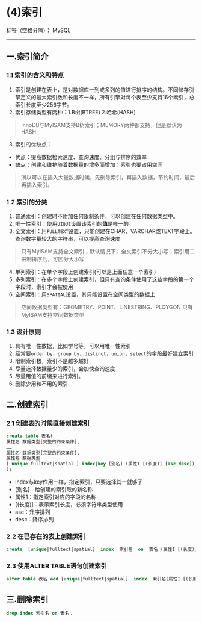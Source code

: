 ﻿# (4)索引

标签（空格分隔）： MySQL

---
## 一.索引简介
### 1.1 索引的含义和特点

 1. 索引是创建在表上，是对数据库一列或多列的值进行排序的结构。不同储存引擎定义的最大索引数和长度不一样，所有引擎对每个表至少支持16个索引，总索引长度至少256字节。
 2. 索引存储类型有两种：1.B树(BTREE) 2.哈希(HASH)
>InnoDB与MyISAM支持B树索引；MEMORY两种都支持，但是默认为HASH

 3. 索引的优缺点：
 - 优点：提高数据检索速度、查询速度、分组与排序的效率
 - 缺点：创建和维护随着数据量的增多而增加；索引也要占用空间
>所以可以在插入大量数据时候，先删除索引，再插入数据，节约时间，最后再插入索引。

### 1.2 索引的分类

 1. 普通索引：创建时不附加任何限制条件，可以创建在任何数据类型中。
 2. 唯一性索引：使用`UIQUE`设置该索引的**值**是唯一的。
 3. 全文索引：用`FULLTEXT`设置，只能创建在CHAR、VARCHAR或TEXT字段上。查询数字量较大的字符串，可以提高查询速度
>只有MyISAM支持全文索引；默认情况下，全文索引不分大小写；索引用二进制排序后，可区分大小写
 4. 单列索引：在单个字段上创建索引(可以是上面任意一个索引)
 5. 多列索引：在多个字段上创建索引，但只有查询条件使用了这些字段的第一个字段时，索引才会被使用
 6. 空间索引：用`SPATIAL`设置，其只能设置在空间类型的数据上

 > 空间数据类型有：GEOMETRY、POINT、LINESTRING、PLOYGON
只有MyISAM支持空间数据类型

### 1.3 设计原则

 1. 具有唯一性数据，比如学号等，可以用唯一性索引
 2. 经常要`order by`，`group by`，`distinct`，`union`，`select`的字段最好建立索引
 3. 限制索引数，索引不是越多越好
 4. 尽量选择数据量少的索引，会加快查询速度
 5. 尽量用值的前缀来进行索引。
 6. 删除少用和不用的索引

## 二.创建索引

### 2.1 创建表的时候直接创建索引

```sql
create table 表名(
属性名 数据类型[完整的约束条件],
……
属性名 数据类型[完整的约束条件],
属性名 数据类型
[ unique|fulltext|spatial ] index|key [别名] (属性1 [(长度)] [asc|desc])
);
```

- index与key作用一样，指定索引，只要选择其一就够了
- [别名]：给创建的索引取的新名称
- 属性1：指定索引对应的字段的名称
- [(长度)]：表示索引长度，必须字符串类型使用
- asc：升序排列
- desc：降序排列


### 2.2 在已存在的表上创建索引

```sql
create  [unique|fulltext|spatial]  index  索引名  on  表名 (属性1 [(长度)]  [asc|desc]);
```

### 2.3 使用ALTER TABLE语句创建索引

```sql
alter table 表名 add [unique|fulltext|spatial]  index  索引名(属性1 [(长度)]  [asc|desc]);
```


## 三.删除索引

```sql
drop index 索引名 on 表名；
```

   



